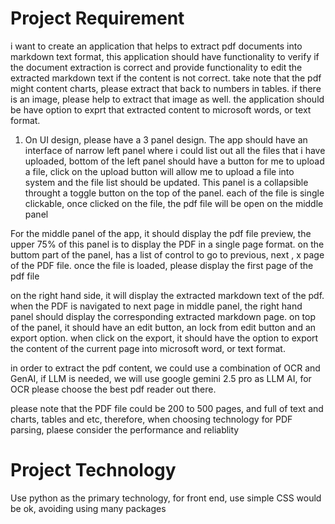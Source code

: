 # Project Requirement

i want to create an application that helps to extract pdf documents into markdown text format, this application should have functionality to verify if the document extraction is correct and provide functionality to edit the extracted markdown text if the content is not correct. take note that the pdf might content charts, please extract that back to numbers in tables. if there is an image, please help to extract that image as well.  the application should be have option to exprt that extracted content to microsoft words, or text format. 
 

1. On UI design, please have a 3 panel design. The app should have an interface of narrow left panel where i could list out all the files that i have uploaded,  bottom of the left panel should have a button for me to upload a file, click on the upload button will allow me to upload a file into system and the file list should be updated. This panel is a collapsible throught a toggle button on the top of the panel.  each of the file is single clickable, once clicked on the file, the  pdf file will be open on the middle panel

For the middle panel of the app, it should display the pdf file preview, the upper 75% of this panel is to display the PDF in a single page format.  on the buttom part of the panel, has a list of control to go to previous, next , x page of the PDF file. once the file is loaded, please display the first page of the pdf file 

on the right hand side, it will display the extracted markdown text of the pdf.  when the PDF is navigated to next page in middle panel, the right hand panel should display the corresponding extracted markdown page.  on top of the panel, it should have an edit button, an lock from edit button and an export option.  when click on the export, it should have the option to export the content of the current page into microsoft word, or text format. 

in order to extract the pdf content, we could use a combination of OCR and GenAI,  if LLM is needed, we will use google gemini 2.5 pro as LLM AI, for OCR please choose the best pdf reader out there. 

please note that the PDF file could be 200 to 500 pages, and full of text and charts, tables and etc, therefore, when choosing technology for PDF parsing, plaese consider the performance and reliablity

# Project Technology

Use python as the primary technology, for front end, use simple CSS would be ok, avoiding using many packages 